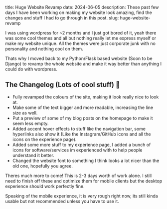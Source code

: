 title: Huge Website Revamp
date: 2024-06-05
description: These past few days I have been working on making my website look amazing, find the changes and stuff I had to go through in this post.
slug: huge-website-revamp


I was using wordpress for ~2 months and I just got bored of it, yeah there was some cool themes and all but nothing really let me express myself or make my website unique. All the themes were just corporate junk with no personality and nothing cool on them.

Thats why I moved back to my Python/Flask based website (Soon to be Django) to revamp the whole website and make it way better than anything I could do with wordpress.

## The Changelog (Lots of cool stuff) 🌟
- Fully revamped the colours of the site, making it look really nice to look at.
- Make some of the text bigger and more readable, increasing the line size as well.
- Put a preview of some of my blog posts on the homepage to make it seem less empty.
- Added accent hover effects to stuff like the navigation bar, some hyperlinks also show it (Like the Instagram/GitHub icons and all the icons on the experience page).
- Added some more stuff to my experience page, I added a bunch of icons for software/services im experienced with to help people understand it better.
- Changed the website font to something I think looks a lot nicer than the old one, hopefully you agree.

Theres much more to come! This is 2-3 days worth of work alone. I still need to finish off these and optimize them for mobile clients but the desktop experience should work perfectly fine.

Speaking of the mobile experience, it is very rough right now, its still kinda usable but not recommended unless you have to use it.